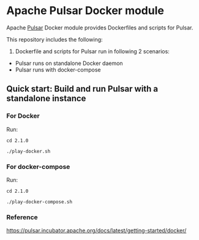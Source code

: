 # Apache Pulsar Docker module

Apache [Pulsar]('https://pulsar.incubator.apache.org/') Docker module provides Dockerfiles and scripts for Pulsar.

This repository includes the following: 

1. Dockerfile and scripts for Pulsar run in following 2 scenarios:
- Pulsar runs on standalone Docker daemon
- Pulsar runs with docker-compose

## Quick start: Build and run Pulsar with a standalone instance

### For Docker

Run: 

```
cd 2.1.0

./play-docker.sh

```

### For docker-compose

Run:

```
cd 2.1.0

./play-docker-compose.sh

```

### Reference

https://pulsar.incubator.apache.org/docs/latest/getting-started/docker/
